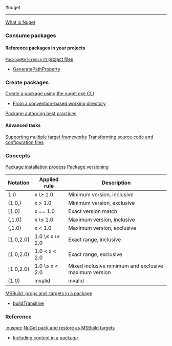 #nuget

---


[What is Nuget](https://learn.microsoft.com/en-us/nuget/what-is-nuget)

### Consume packages

#### Reference packages in your projects

[`PackageReference` in project files](https://learn.microsoft.com/en-us/nuget/consume-packages/package-references-in-project-files)
- [GeneratePathProperty](https://learn.microsoft.com/en-us/nuget/consume-packages/package-references-in-project-files#generatepathproperty)

### Create packages

[Create a package using the nuget.exe CLI](https://learn.microsoft.com/en-us/nuget/create-packages/creating-a-package)
- [From a convention-based working directory](https://learn.microsoft.com/en-us/nuget/create-packages/creating-a-package#from-a-convention-based-working-directory)

[Package authoring best practices](https://learn.microsoft.com/en-us/nuget/create-packages/package-authoring-best-practices)

#### Advanced tasks

[Supporting multiple target frameworks](https://learn.microsoft.com/en-us/nuget/create-packages/supporting-multiple-target-frameworks)
[Transforming source code and configuration files](https://learn.microsoft.com/en-us/nuget/create-packages/source-and-config-file-transformations)

### Concepts

[Package installation process](https://learn.microsoft.com/en-us/nuget/concepts/package-installation-process)
[Package versioning](https://learn.microsoft.com/en-us/nuget/concepts/package-versioning)

Notation|Applied rule|Description
--|--|--
1.0|x \≥ 1.0|Minimum version, inclusive
(1.0,)|x \> 1.0|Minimum version, exclusive
\[1.0\]|x == 1.0|Exact version match
(,1.0\]|x \≤ 1.0|Maximum version, inclusive
(,1.0)|x \< 1.0|Maximum version, exclusive
\[1.0,2.0\]|1.0 \≤ x \≤ 2.0|Exact range, inclusive
(1.0,2.0)|1.0 \< x \< 2.0|Exact range, exclusive
\[1.0,2.0)|1.0 \≤ x \< 2.0|Mixed inclusive minimum and exclusive maximum version
(1.0)|invalid|invalid

[MSBuild .props and .targets in a package](https://learn.microsoft.com/en-us/nuget/concepts/msbuild-props-and-targets?source=recommendations)
- [buildTransitive](https://github.com/NuGet/Home/wiki/Allow-package--authors-to-define-build-assets-transitive-behavior)

### Reference

[.nuspec](https://learn.microsoft.com/en-us/nuget/reference/nuspec)
[NuGet pack and restore as MSBuild targets](https://learn.microsoft.com/en-us/nuget/reference/msbuild-targets)
- [Including content in a package](https://learn.microsoft.com/en-us/nuget/reference/msbuild-targets#including-content-in-a-package)